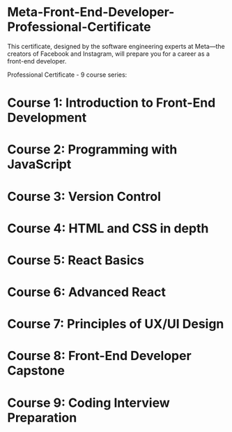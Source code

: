 # Meta-Front-End-Developer-Professional-Certificate
This certificate, designed by the software engineering experts at Meta—the creators of Facebook and Instagram, will prepare you for a career as a front-end developer.

Professional Certificate - 9 course series:

# Course 1: Introduction to Front-End Development
# Course 2: Programming with JavaScript
# Course 3: Version Control
# Course 4: HTML and CSS in depth
# Course 5: React Basics
# Course 6: Advanced React
# Course 7: Principles of UX/UI Design
# Course 8: Front-End Developer Capstone
# Course 9: Coding Interview Preparation
